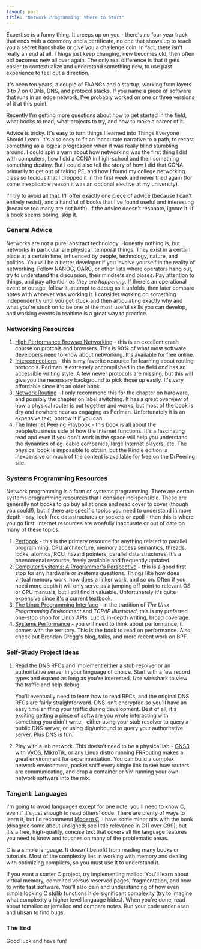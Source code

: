 ```yaml
---
layout: post
title: "Network Programming: Where to Start"
---
```


Expertise is a funny thing. It creeps up on you - there's no four year track that ends with a ceremony and a certificate, no one that shows up to teach you a secret handshake or give you a challenge coin. In fact, there isn't really an end at all. Things just keep changing, new becomes old, then often old becomes new all over again. The only real difference is that it gets easier to contextualize and understand something new, to use past experience to feel out a direction.

It's been ten years, a couple of FAANGs and a startup, working from layers 3 to 7 on CDNs, DNS, and protocol stacks. If you name a piece of software that runs in an edge network, I've probably worked on one or three versions of it at this point. 

Recently I'm getting more questions about how to get started in the field, what books to read, what projects to try, and how to make a career of it.

Advice is tricky. It's easy to turn things I learned into Things Everyone Should Learn. It's also easy to fit an inaccurate narrative to a path, to recast something as a logical progression when it was really blind stumbling around. 
I could spin a yarn about how networking was the first thing I did with computers, how I did a CCNA in high-school and then something something destiny. But I could also tell the story of how I did that CCNA primarily to get out of taking PE, and how I found my college networking class so tedious that I dropped it in the first week and never tried again (for some inexplicable reason it was an optional elective at my university). 

I'll try to avoid all that. I'll offer exactly one piece of advice (because I can't entirely resist), and a handful of books that I've found useful and interesting (because too many are not both). If the advice doesn't resonate, ignore it. If a book seems boring, skip it.

### General Advice 

Networks are not a pure, abstract technology. Honestly nothing is, but networks in particular are physical, temporal things. They exist in a certain place at a certain time, influenced by people, technology, nature, and politics. You will be a better developer if you involve yourself in the reality of networking.  Follow NANOG, OARC, or other lists where operators hang out, try to understand the discussion, their mindsets and biases. Pay attention to things, and pay attention _as they are happening_. If there's an operational event or outage, follow it, attempt to debug as it unfolds, then later compare notes with whoever was working it. I consider working on something independently until you get stuck and then articulating exactly why and what you're stuck on to be one of the most useful skills you can develop, and working events in realtime is a great way to practice.

### Networking Resources

1. [High Performance Browser Networking](https://hpbn.co) - this is an excellent crash course on protcols and browsers. This is 90% of what most software developers need to know about networking. It's available for free online.
2. [Interconnections](https://www.amazon.com/Interconnections-Bridges-Switches-Internetworking-Protocols/dp/0201634481) - this is my favorite resource for learning about routing protocols. Perlman is extremely accomplished in the field _and_ has an accessible writing style. A few newer protocols are missing, but this will give you the necessary background to pick those up easily. It's very affordable since it's an older book.
3. [Network Routing](https://www.amazon.com/Network-Routing-Algorithms-Architectures-Networking-ebook/dp/B075H8ZPZK) - I only recommend this for the chapter on hardware, and possibly the chapter on label switching. It has a great overview of how a physical router is put together and works, but most of the book is dry and nowhere near as engaging as Perlman. Unfortunately it is an expensive text; borrow it if you can.
4. [The Internet Peering Playbook](http://drpeering.net/core/bookOutline.html) - this book is all about the people/business side of how the Internet functions. It's a fascinating read and even if you don't work in the space will help you understand the dynamics of eg. cable companies, large Internet players, etc. The physical book is impossible to obtain, but the Kindle edition is inexpensive or much of the content is available for free on the DrPeering site.

### Systems Programming Resources

Network programming is a form of systems programming. There are certain systems programming resources that I consider indispensible. These are generally not books to go buy all at once and read cover to cover (though you could!), but if there are specific topics you need to understand in more depth - say, lock-free datastructures or sockets or epoll - then this is where you go first. Internet resources are woefully inaccurate or out of date on many of these topics.

1. [Perfbook](https://mirrors.edge.kernel.org/pub/linux/kernel/people/paulmck/perfbook/perfbook.html) - this is the primary resource for anything related to parallel programming. CPU architecture, memory access semantics, threads, locks, atomics, RCU, hazard pointers, parallel data structures. It's a phenomenal resource, freely available and frequently updated.
2. [Computer Systems: A Programmer's Perspective](https://www.amazon.com/Computer-Systems-Programmers-Perspective-3rd/dp/013409266X) - this is a good first stop for any hardware or systems questions. Things like how does virtual memory work, how does a linker work, and so on. Often if you need more depth it will only serve as a jumping off point to relevant OS or CPU manuals, but I still find it valuable. Unfortunately it's quite expensive since it's a current textbook.
3. [The Linux Programming Interface](https://www.amazon.com/Linux-Programming-Interface-System-Handbook-ebook/dp/B004OEJMZM) - in the tradition of _The Unix Programming Environment_ and _TCP/IP Illustrated_, this is my preferred one-stop shop for Linux APIs. Lucid, in-depth writing, broad coverage.
4. [Systems Performance](https://www.amazon.com/Systems-Performance-Enterprise-Brendan-Gregg-ebook/dp/B00FLYU9T2/) - you will need to think about performance, it comes with the territory. This is the book to read on performance. Also, check out Brendan Gregg's blog, talks, and more recent work on BPF.

### Self-Study Project Ideas

1. Read the DNS RFCs and implement either a stub resolver or an authoritative server in your language of choice. Start with a few record types and expand as long as you're interested. Use wireshark to view the traffic and help debug.

    You'll eventually need to learn how to read RFCs, and the original DNS RFCs are fairly straightforward. DNS isn't encrypted so you'll have an easy time sniffing your traffic during development. Best of all, it's exciting getting a piece of software you wrote interacting with something you didn't write - either using your stub resolver to query a public DNS server, or using dig/unbound to query your authoritative server. Plus DNS is fun.

2. Play with a lab network. This doesn't need to be a physical lab - [GNS3](https://www.gns3.com) with [VyOS](https://www.vyos.io), [MikroTik](https://wiki.mikrotik.com/wiki/Manual:CHR), or any Linux distro running [FRRouting](https://frrouting.org) makes a great environment for experimentation. You can build a complex network environment, packet sniff every single link to see how routers are communicating, and drop a container or VM running your own network software into the mix.

### Tangent: Languages

I'm going to avoid languages except for one note: you'll need to know C, even if it's just enough to read others' code. There are plenty of ways to learn it, but I'd recommend [Modern C](https://modernc.gforge.inria.fr). I have some minor nits with the book (disagree some about unsigned; see little relevance in C11 over C99), but it's a free, high-quality, concise text that covers all the language features you need to know and touches on many of the problematic areas.

C is a simple language. It doesn't benefit from reading many books or tutorials. Most of the complexity lies in working with memory and dealing with optimizing compilers, so you must use it to understand it.

If you want a starter C project, try implementing malloc. You'll learn about virtual memory, commited versus reserved pages, fragmentation, and how to write fast software. You'll also gain and understanding of how even simple looking C stdlib functions hide significant complexity (try to imagine what complexity a higher level langauge hides). When you're done, read about tcmalloc or jemalloc and compare notes. Run your code under asan and ubsan to find bugs.

### The End

Good luck and have fun!
